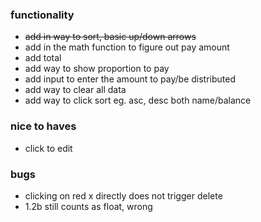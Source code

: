 ### functionality
- ~~add in way to sort, basic up/down arrows~~
- add in the math function to figure out pay amount
- add total
- add way to show proportion to pay
- add input to enter the amount to pay/be distributed
- add way to clear all data
- add way to click sort eg. asc, desc both name/balance

### nice to haves
- click to edit

### bugs
- clicking on red x directly does not trigger delete
- 1.2b still counts as float, wrong